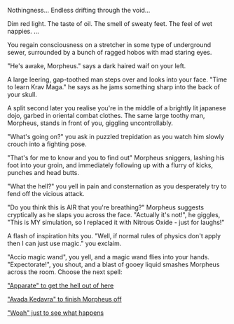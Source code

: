 Nothingness... Endless drifting through the void...

Dim red light. The taste of oil. The smell of sweaty feet. The feel of wet nappies. ...

You regain consciousness on a stretcher in some type of underground sewer, surrounded by a bunch of 
ragged hobos with mad staring eyes.

"He's awake, Morpheus." says a dark haired waif on your left. 

A large leering, gap-toothed man steps over and looks into your face.  "Time to learn Krav Maga." he says 
as he jams something sharp into the back of your skull.

A split second later you realise you're in the middle of a brightly lit japanese dojo, garbed in oriental 
combat clothes.  The same large toothy man, Morpheus, stands in front of you, giggling uncontrollably.

"What's going on?" you ask in puzzled trepidation as you watch him slowly crouch into a fighting pose.

"That's for me to know and you to find out" Morpheus sniggers, lashing his foot into your groin, 
and immediately following up with a flurry of kicks, punches and head butts. 

"What the hell?" you yell in pain and consternation as you desperately try to fend off the vicious attack.

"Do you think this is AIR that you're breathing?" Morpheus suggests cryptically as he slaps you across the face.
"Actually it's not!", he giggles, "This is MY simulation, so I replaced it with Nitrous Oxide - just for laughs!"

A flash of inspiration hits you.  "Well, if normal rules of physics don't apply then I can just use magic." you exclaim.

"Accio magic wand", you yell, and a magic wand flies into your hands.   "Expectorate!", you shout, and a blast of 
gooey liquid smashes Morpheus across the room.  Choose the next spell:

["Apparate" to get the hell out of here](../hogwarts/hogwarts.md)

["Avada Kedavra" to finish Morpheus off](../matrix-boss/matrix-boss.md)

["Woah" just to see what happens](../selfaware/selfaware.md)